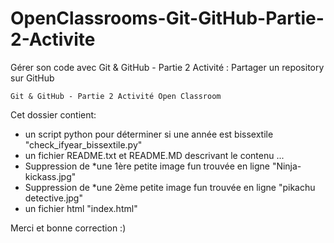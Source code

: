 # OpenClassrooms-Git-GitHub-Partie-2-Activite
Gérer son code avec Git &amp; GitHub - Partie 2 Activité : Partager un repository sur GitHub

    Git & GitHub - Partie 2 Activité Open Classroom

Cet dossier contient:

 - un script python pour déterminer si une année est bissextile "check_ifyear_bissextile.py"
 - un fichier README.txt et README.MD descrivant le contenu ...
 - Suppression de *une 1ère petite image fun trouvée en ligne "Ninja-kickass.jpg"
 - Suppression de *une 2ème petite image fun trouvée en ligne "pikachu detective.jpg"
 - un fichier html "index.html"

Merci et bonne correction :) 
